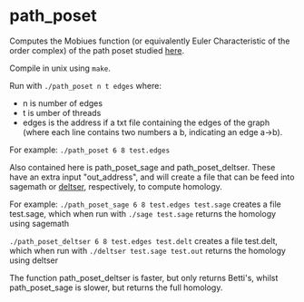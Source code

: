 # path_poset

Computes the Mobiues function (or equivalently Euler Characteristic of the order complex) of the path poset studied [here](https://arxiv.org/abs/2110.11206).

Compile in unix using `make`.

Run with `./path_poset n t edges`
where:
* n is number of edges
* t is umber of threads
* edges is the address if a txt file containing the edges of the graph (where each line contains two numbers a b, indicating an edge a->b).

For example: 
`./path_poset 6 8 test.edges`

Also contained here is path_poset_sage and path_poset_deltser. These have an extra input "out_address", and will create a file that can be feed into sagemath or [deltser](https://github.com/JasonPSmith/deltser), respectively, to compute homology.

For example:
`./path_poset_sage 6 8 test.edges test.sage`
creates a file test.sage, which when run with
`./sage test.sage`
returns the homology using sagemath

`./path_poset_deltser 6 8 test.edges test.delt`
creates a file test.delt, which when run with
`./deltser test.sage test.out`
returns the homology using deltser

The function path_poset_deltser is faster, but only returns Betti's, whilst path_poset_sage is slower, but returns the full homology.
